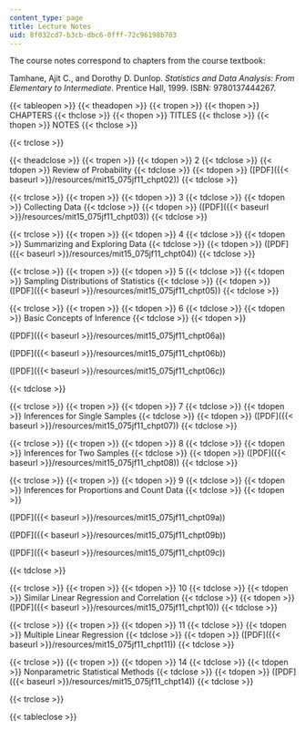 ```yaml
---
content_type: page
title: Lecture Notes
uid: 8f032cd7-b3cb-dbc6-0fff-72c96198b703
---
```


The course notes correspond to chapters from the course textbook:

Tamhane, Ajit C., and Dorothy D. Dunlop. _Statistics and Data Analysis: From Elementary to Intermediate_. Prentice Hall, 1999. ISBN: 9780137444267.

{{< tableopen >}}
{{< theadopen >}}
{{< tropen >}}
{{< thopen >}}
CHAPTERS
{{< thclose >}}
{{< thopen >}}
TITLES
{{< thclose >}}
{{< thopen >}}
NOTES
{{< thclose >}}

{{< trclose >}}

{{< theadclose >}}
{{< tropen >}}
{{< tdopen >}}
2
{{< tdclose >}}
{{< tdopen >}}
Review of Probability
{{< tdclose >}}
{{< tdopen >}}
([PDF]({{< baseurl >}}/resources/mit15_075jf11_chpt02))
{{< tdclose >}}

{{< trclose >}}
{{< tropen >}}
{{< tdopen >}}
3
{{< tdclose >}}
{{< tdopen >}}
Collecting Data
{{< tdclose >}}
{{< tdopen >}}
([PDF]({{< baseurl >}}/resources/mit15_075jf11_chpt03))
{{< tdclose >}}

{{< trclose >}}
{{< tropen >}}
{{< tdopen >}}
4
{{< tdclose >}}
{{< tdopen >}}
Summarizing and Exploring Data
{{< tdclose >}}
{{< tdopen >}}
([PDF]({{< baseurl >}}/resources/mit15_075jf11_chpt04))
{{< tdclose >}}

{{< trclose >}}
{{< tropen >}}
{{< tdopen >}}
5
{{< tdclose >}}
{{< tdopen >}}
Sampling Distributions of Statistics
{{< tdclose >}}
{{< tdopen >}}
([PDF]({{< baseurl >}}/resources/mit15_075jf11_chpt05))
{{< tdclose >}}

{{< trclose >}}
{{< tropen >}}
{{< tdopen >}}
6
{{< tdclose >}}
{{< tdopen >}}
Basic Concepts of Inference
{{< tdclose >}}
{{< tdopen >}}


([PDF]({{< baseurl >}}/resources/mit15_075jf11_chpt06a))

([PDF]({{< baseurl >}}/resources/mit15_075jf11_chpt06b))

([PDF]({{< baseurl >}}/resources/mit15_075jf11_chpt06c))


{{< tdclose >}}

{{< trclose >}}
{{< tropen >}}
{{< tdopen >}}
7
{{< tdclose >}}
{{< tdopen >}}
Inferences for Single Samples
{{< tdclose >}}
{{< tdopen >}}
([PDF]({{< baseurl >}}/resources/mit15_075jf11_chpt07))
{{< tdclose >}}

{{< trclose >}}
{{< tropen >}}
{{< tdopen >}}
8
{{< tdclose >}}
{{< tdopen >}}
Inferences for Two Samples
{{< tdclose >}}
{{< tdopen >}}
([PDF]({{< baseurl >}}/resources/mit15_075jf11_chpt08))
{{< tdclose >}}

{{< trclose >}}
{{< tropen >}}
{{< tdopen >}}
9
{{< tdclose >}}
{{< tdopen >}}
Inferences for Proportions and Count Data
{{< tdclose >}}
{{< tdopen >}}


([PDF]({{< baseurl >}}/resources/mit15_075jf11_chpt09a))

([PDF]({{< baseurl >}}/resources/mit15_075jf11_chpt09b))

([PDF]({{< baseurl >}}/resources/mit15_075jf11_chpt09c))


{{< tdclose >}}

{{< trclose >}}
{{< tropen >}}
{{< tdopen >}}
10
{{< tdclose >}}
{{< tdopen >}}
Similar Linear Regression and Correlation
{{< tdclose >}}
{{< tdopen >}}
([PDF]({{< baseurl >}}/resources/mit15_075jf11_chpt10))
{{< tdclose >}}

{{< trclose >}}
{{< tropen >}}
{{< tdopen >}}
11
{{< tdclose >}}
{{< tdopen >}}
Multiple Linear Regression
{{< tdclose >}}
{{< tdopen >}}
([PDF]({{< baseurl >}}/resources/mit15_075jf11_chpt11))
{{< tdclose >}}

{{< trclose >}}
{{< tropen >}}
{{< tdopen >}}
14
{{< tdclose >}}
{{< tdopen >}}
Nonparametric Statistical Methods
{{< tdclose >}}
{{< tdopen >}}
([PDF]({{< baseurl >}}/resources/mit15_075jf11_chpt14))
{{< tdclose >}}

{{< trclose >}}

{{< tableclose >}}